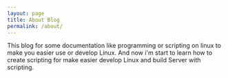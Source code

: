 ```yaml
---
layout: page
title: About Blog
permalink: /about/
---
```


This blog for some documentation like programming or scripting on linux to make you easier use or develop Linux. And now i'm start to learn how to create scripting for make easier develop Linux and build Server with scripting.
